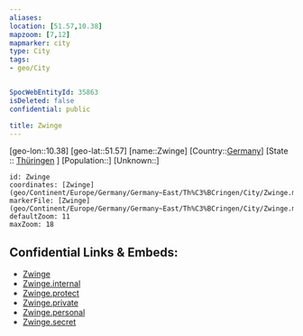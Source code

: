 ```yaml
---
aliases: 
location: [51.57,10.38]
mapzoom: [7,12] 
mapmarker: city 
type: City
tags:
- geo/City


SpocWebEntityId: 35863
isDeleted: false
confidential: public

title: Zwinge
---
```

[geo-lon::10.38]
[geo-lat::51.57]
[name::Zwinge]
[Country::[Germany](geo/Continent/Europe/Germany.md)]
[State :: [Thüringen](geo/Continent/Europe/Germany/Germany~East/Th%C3%BCringen.md) ]
[Population::]
[Unknown::]


```leaflet
id: Zwinge
coordinates: [Zwinge](geo/Continent/Europe/Germany/Germany~East/Th%C3%BCringen/City/Zwinge.md)
markerFile: [Zwinge](geo/Continent/Europe/Germany/Germany~East/Th%C3%BCringen/City/Zwinge.md)
defaultZoom: 11 
maxZoom: 18
```


## Confidential Links & Embeds: 
- [Zwinge](../../../../../../../../_public/geo/Continent/Europe/Germany/Germany~East/Th%C3%BCringen/City/Zwinge.md) 
- [Zwinge.internal](../../../../../../../../_internal/geo/Continent/Europe/Germany/Germany~East/Th%C3%BCringen/City/Zwinge.internal.md) 
- [Zwinge.protect](../../../../../../../../_protect/geo/Continent/Europe/Germany/Germany~East/Th%C3%BCringen/City/Zwinge.protect.md) 
- [Zwinge.private](../../../../../../../../_private/geo/Continent/Europe/Germany/Germany~East/Th%C3%BCringen/City/Zwinge.private.md) 
- [Zwinge.personal](../../../../../../../../_personal/geo/Continent/Europe/Germany/Germany~East/Th%C3%BCringen/City/Zwinge.personal.md) 
- [Zwinge.secret](../../../../../../../../_secret/geo/Continent/Europe/Germany/Germany~East/Th%C3%BCringen/City/Zwinge.secret.md) 
